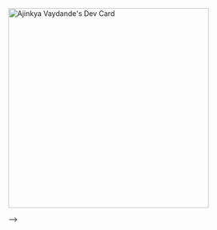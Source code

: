 <a href="https://app.daily.dev/Zinc">
  <img src="https://api.daily.dev/devcards/f35382ea7f374a29b0fa601b41271b22.png?r=19z" width="400" alt="Ajinkya Vaydande's Dev Card"/>
</a>

<!-- - 👋 Hi, I’m @AjinkyaYdande
- 👀 I’m interested in Web Development...
- 🌱 I’m currently learning ...
- 💞️
- 📫 How to reach me ...

<!---
AjinkyaYdande/AjinkyaYdande is a ✨ special ✨ repository because its `README.md` (this file) appears on your GitHub profile.
You can click the Preview link to take a look at your changes.
--->
 -->
